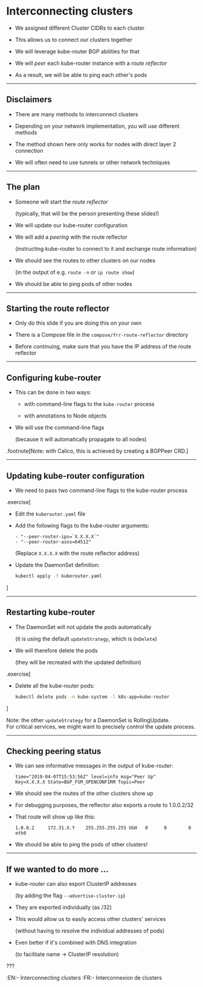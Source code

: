 # Interconnecting clusters

- We assigned different Cluster CIDRs to each cluster

- This allows us to connect our clusters together

- We will leverage kube-router BGP abilities for that

- We will *peer* each kube-router instance with a *route reflector*

- As a result, we will be able to ping each other's pods

---

## Disclaimers

- There are many methods to interconnect clusters

- Depending on your network implementation, you will use different methods

- The method shown here only works for nodes with direct layer 2 connection

- We will often need to use tunnels or other network techniques

---

## The plan

- Someone will start the *route reflector*

  (typically, that will be the person presenting these slides!)

- We will update our kube-router configuration

- We will add a *peering* with the route reflector

  (instructing kube-router to connect to it and exchange route information)

- We should see the routes to other clusters on our nodes

  (in the output of e.g. `route -n` or `ip route show`)

- We should be able to ping pods of other nodes

---

## Starting the route reflector

- Only do this slide if you are doing this on your own

- There is a Compose file in the `compose/frr-route-reflector` directory

- Before continuing, make sure that you have the IP address of the route reflector

---

## Configuring kube-router

- This can be done in two ways:

  - with command-line flags to the `kube-router` process

  - with annotations to Node objects

- We will use the command-line flags

  (because it will automatically propagate to all nodes)

.footnote[Note: with Calico, this is achieved by creating a BGPPeer CRD.]

---

## Updating kube-router configuration

- We need to pass two command-line flags to the kube-router process

.exercise[

- Edit the `kuberouter.yaml` file

- Add the following flags to the kube-router arguments:
  ```
  - "--peer-router-ips=`X.X.X.X`"
  - "--peer-router-asns=64512"
  ```
  (Replace `X.X.X.X` with the route reflector address)

- Update the DaemonSet definition:
  ```bash
  kubectl apply -f kuberouter.yaml
  ```

]

---

## Restarting kube-router

- The DaemonSet will not update the pods automatically

  (it is using the default `updateStrategy`, which is `OnDelete`)

- We will therefore delete the pods

  (they will be recreated with the updated definition)

.exercise[

- Delete all the kube-router pods:
  ```bash
  kubectl delete pods -n kube-system -l k8s-app=kube-router
  ```

]

Note: the other `updateStrategy` for a DaemonSet is RollingUpdate.
<br/>
For critical services, we might want to precisely control the update process.

---

## Checking peering status

- We can see informative messages in the output of kube-router:
  ```
  time="2019-04-07T15:53:56Z" level=info msg="Peer Up"
  Key=X.X.X.X State=BGP_FSM_OPENCONFIRM Topic=Peer
  ```

- We should see the routes of the other clusters show up

- For debugging purposes, the reflector also exports a route to 1.0.0.2/32

- That route will show up like this:
  ```
  1.0.0.2     172.31.X.Y    255.255.255.255 UGH   0      0        0 eth0
  ```

- We should be able to ping the pods of other clusters!

---

## If we wanted to do more ...

- kube-router can also export ClusterIP addresses

  (by adding the flag `--advertise-cluster-ip`)

- They are exported individually (as /32)

- This would allow us to easily access other clusters' services

  (without having to resolve the individual addresses of pods)

- Even better if it's combined with DNS integration

  (to facilitate name → ClusterIP resolution)

???

:EN:- Interconnecting clusters
:FR:- Interconnexion de clusters
